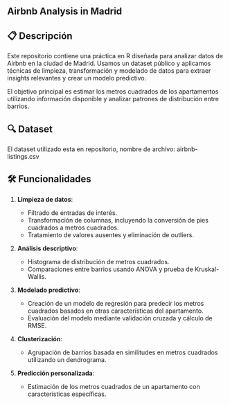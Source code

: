 ## Airbnb Analysis in Madrid

## 📋 Descripción

Este repositorio contiene una práctica en R diseñada para analizar datos de Airbnb en la ciudad de Madrid. Usamos un dataset público y aplicamos técnicas de limpieza, transformación y modelado de datos para extraer insights relevantes y crear un modelo predictivo.

El objetivo principal es estimar los metros cuadrados de los apartamentos utilizando información disponible y analizar patrones de distribución entre barrios.

## 🔍 Dataset

El dataset utilizado esta en repositorio, nombre de archivo: airbnb-listings.csv

## 🛠️ Funcionalidades

1. **Limpieza de datos**:
   - Filtrado de entradas de interés.
   - Transformación de columnas, incluyendo la conversión de pies cuadrados a metros cuadrados.
   - Tratamiento de valores ausentes y eliminación de outliers.

2. **Análisis descriptivo**:
   - Histograma de distribución de metros cuadrados.
   - Comparaciones entre barrios usando ANOVA y prueba de Kruskal-Wallis.

3. **Modelado predictivo**:
   - Creación de un modelo de regresión para predecir los metros cuadrados basados en otras características del apartamento.
   - Evaluación del modelo mediante validación cruzada y cálculo de RMSE.

4. **Clusterización**:
   - Agrupación de barrios basada en similitudes en metros cuadrados utilizando un dendrograma.

5. **Predicción personalizada**:
   - Estimación de los metros cuadrados de un apartamento con características específicas.

